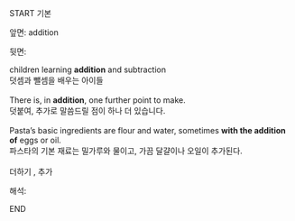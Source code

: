 START
기본

앞면:
addition


뒷면:
<div>children learning <b>addition</b> and subtraction </div><div>덧셈과 뺄셈을 배우는 아이들</div><div><br></div><div><div>There is, in <strong>addition</strong>, one further point to make. </div><div><div>덧붙여, 추가로 말씀드릴 점이 하나 더 있습니다.</div></div></div><div><br></div><div><div>Pasta’s basic ingredients are flour and water, sometimes <b>with the addition of</b> eggs or oil. </div><div>파스타의 기본 재료는 밀가루와 물이고, 가끔 달걀이나 오일이 추가된다.</div></div><div><br></div><div>더하기 , <span>추가</span></div>


해석:
<!--ID: 1746614453381-->
END